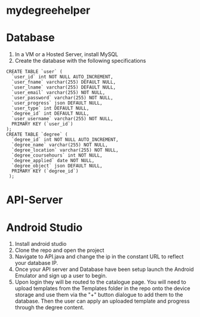 # mydegreehelper

# Database
1. In a VM or a Hosted Server, install MySQL
2. Create the database with the following specifications
```mySQL
CREATE TABLE `user` (
  `user_id` int NOT NULL AUTO_INCREMENT,
  `user_fname` varchar(255) DEFAULT NULL,
  `user_lname` varchar(255) DEFAULT NULL,
  `user_email` varchar(255) NOT NULL,
  `user_password` varchar(255) NOT NULL,
  `user_progress` json DEFAULT NULL,
  `user_type` int DEFAULT NULL,
  `degree_id` int DEFAULT NULL,
  `user_username` varchar(255) NOT NULL,
  PRIMARY KEY (`user_id`)
);
CREATE TABLE `degree` (
  `degree_id` int NOT NULL AUTO_INCREMENT,
  `degree_name` varchar(255) NOT NULL,
  `degree_location` varchar(255) NOT NULL,
  `degree_coursehours` int NOT NULL,
  `degree_applied` date NOT NULL,
  `degree_object` json DEFAULT NULL,
  PRIMARY KEY (`degree_id`)
 );

```
# API-Server

# Android Studio
1. Install android studio
2. Clone the repo and open the project
3. Navigate to API.java and change the ip in the constant URL to reflect your database IP.
4. Once your API server and Database have been setup launch the Android Emulator and sign up a user to begin.
5. Upon login they will be routed to the catalogue page. You will need to upload templates from the Templates folder in the repo onto the device storage and use them via the "+" button dialogue to add them to the database. Then the user can apply an uploaded template and progress through the degree content.
